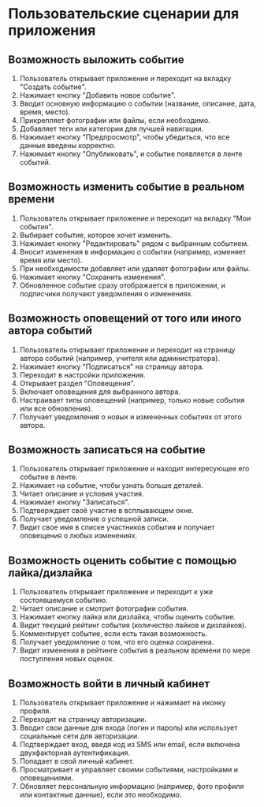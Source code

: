 # Пользовательские сценарии для приложения

## Возможность выложить событие
1. Пользователь открывает приложение и переходит на вкладку "Создать событие".
2. Нажимает кнопку "Добавить новое событие".
3. Вводит основную информацию о событии (название, описание, дата, время, место).
4. Прикрепляет фотографии или файлы, если необходимо.
5. Добавляет теги или категории для лучшей навигации.
6. Нажимает кнопку "Предпросмотр", чтобы убедиться, что все данные введены корректно.
7. Нажимает кнопку "Опубликовать", и событие появляется в ленте событий.

## Возможность изменить событие в реальном времени
1. Пользователь открывает приложение и переходит на вкладку "Мои события".
2. Выбирает событие, которое хочет изменить.
3. Нажимает кнопку "Редактировать" рядом с выбранным событием.
4. Вносит изменения в информацию о событии (например, изменяет время или место).
5. При необходимости добавляет или удаляет фотографии или файлы.
6. Нажимает кнопку "Сохранить изменения".
7. Обновленное событие сразу отображается в приложении, и подписчики получают уведомления о изменениях.

## Возможность оповещений от того или иного автора событий
1. Пользователь открывает приложение и переходит на страницу автора событий (например, учителя или администратора).
2. Нажимает кнопку "Подписаться" на страницу автора.
3. Переходит в настройки приложения.
4. Открывает раздел "Оповещения".
5. Включает оповещения для выбранного автора.
6. Настраивает типы оповещений (например, только новые события или все обновления).
7. Получает уведомления о новых и измененных событиях от этого автора.

## Возможность записаться на событие
1. Пользователь открывает приложение и находит интересующее его событие в ленте.
2. Нажимает на событие, чтобы узнать больше деталей.
3. Читает описание и условия участия.
4. Нажимает кнопку "Записаться".
5. Подтверждает своё участие в всплывающем окне.
6. Получает уведомление о успешной записи.
7. Видит свое имя в списке участников события и получает оповещения о любых изменениях.

## Возможность оценить событие с помощью лайка/дизлайка
1. Пользователь открывает приложение и переходит к уже состоявшемуся событию.
2. Читает описание и смотрит фотографии события.
3. Нажимает кнопку лайка или дизлайка, чтобы оценить событие.
4. Видит текущий рейтинг события (количество лайков и дизлайков).
5. Комментирует событие, если есть такая возможность.
6. Получает уведомление о том, что его оценка сохранена.
7. Видит изменения в рейтинге события в реальном времени по мере поступления новых оценок.

## Возможность войти в личный кабинет
1. Пользователь открывает приложение и нажимает на иконку профиля.
2. Переходит на страницу авторизации.
3. Вводит свои данные для входа (логин и пароль) или использует социальные сети для авторизации.
4. Подтверждает вход, введя код из SMS или email, если включена двухфакторная аутентификация.
5. Попадает в свой личный кабинет.
6. Просматривает и управляет своими событиями, настройками и оповещениями.
7. Обновляет персональную информацию (например, фото профиля или контактные данные), если это необходимо.

